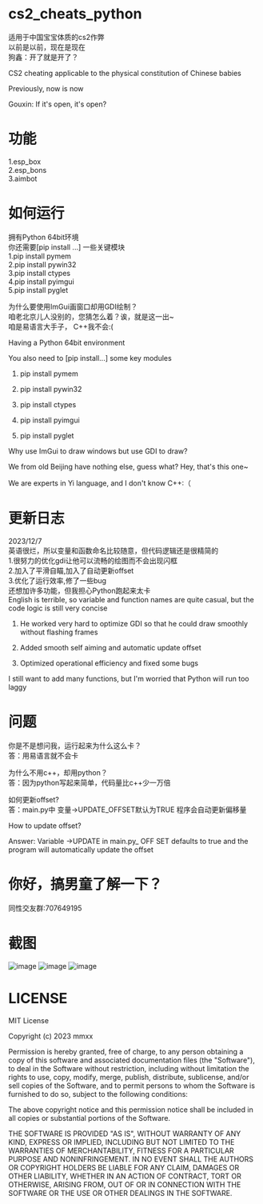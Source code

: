 # cs2_cheats_python
适用于中国宝宝体质的cs2作弊  
以前是以前，现在是现在  
狗鑫：开了就是开了？  

CS2 cheating applicable to the physical constitution of Chinese babies

Previously, now is now

Gouxin: If it's open, it's open?
# 功能
1.esp_box  
2.esp_bons  
3.aimbot  
# 如何运行
 拥有Python 64bit环境  
你还需要[pip install ...] 一些关键模块  
1.pip install pymem  
2.pip install pywin32  
3.pip install ctypes  
4.pip install pyimgui   
5.pip install pyglet  
  
为什么要使用ImGui画窗口却用GDI绘制？  
咱老北京儿人没别的，您猜怎么着？诶，就是这一出~  
咱是易语言大手子， C++我不会:(  

Having a Python 64bit environment

You also need to [pip install...] some key modules

1. pip install pymem

2. pip install pywin32

3. pip install ctypes

4. pip install pyimgui

5. pip install pyglet



Why use ImGui to draw windows but use GDI to draw?

We from old Beijing have nothing else, guess what? Hey, that's this one~

We are experts in Yi language, and I don't know C++:（
# 更新日志
2023/12/7  
英语很烂，所以变量和函数命名比较随意，但代码逻辑还是很精简的  
1.很努力的优化gdi让他可以流畅的绘图而不会出现闪框  
2.加入了平滑自瞄,加入了自动更新offset  
3.优化了运行效率,修了一些bug  
还想加许多功能，但我担心Python跑起来太卡  
English is terrible, so variable and function names are quite casual, but the code logic is still very concise

1. He worked very hard to optimize GDI so that he could draw smoothly without flashing frames

2. Added smooth self aiming and automatic update offset

3. Optimized operational efficiency and fixed some bugs

I still want to add many functions, but I'm worried that Python will run too laggy
# 问题
你是不是想问我，运行起来为什么这么卡？  
答：用易语言就不会卡  

为什么不用c++，却用python？  
答：因为python写起来简单，代码量比c++少一万倍  

如何更新offset?  
答：main.py中 变量->UPDATE_OFFSET默认为TRUE 程序会自动更新偏移量  

How to update offset?

Answer: Variable ->UPDATE in main.py_ OFF SET defaults to true and the program will automatically update the offset
# 你好，搞男童了解一下？
同性交友群:707649195  
# 截图
![image](https://github.com/Retmon403/cs2_cheats_python/blob/main/3.gif)
![image](https://github.com/Retmon403/cs2_cheats_python/blob/main/4.png)
![image](https://github.com/Retmon403/cs2_cheats_python/blob/main/2.png)

# LICENSE
MIT License

Copyright (c) 2023 mmxx

Permission is hereby granted, free of charge, to any person obtaining a copy
of this software and associated documentation files (the "Software"), to deal
in the Software without restriction, including without limitation the rights
to use, copy, modify, merge, publish, distribute, sublicense, and/or sell
copies of the Software, and to permit persons to whom the Software is
furnished to do so, subject to the following conditions:

The above copyright notice and this permission notice shall be included in all
copies or substantial portions of the Software.

THE SOFTWARE IS PROVIDED "AS IS", WITHOUT WARRANTY OF ANY KIND, EXPRESS OR
IMPLIED, INCLUDING BUT NOT LIMITED TO THE WARRANTIES OF MERCHANTABILITY,
FITNESS FOR A PARTICULAR PURPOSE AND NONINFRINGEMENT. IN NO EVENT SHALL THE
AUTHORS OR COPYRIGHT HOLDERS BE LIABLE FOR ANY CLAIM, DAMAGES OR OTHER
LIABILITY, WHETHER IN AN ACTION OF CONTRACT, TORT OR OTHERWISE, ARISING FROM,
OUT OF OR IN CONNECTION WITH THE SOFTWARE OR THE USE OR OTHER DEALINGS IN THE
SOFTWARE.
